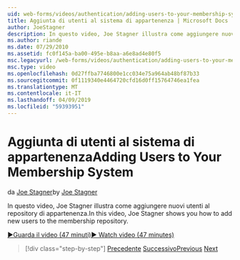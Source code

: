 ```yaml
---
uid: web-forms/videos/authentication/adding-users-to-your-membership-system
title: Aggiunta di utenti al sistema di appartenenza | Microsoft Docs
author: JoeStagner
description: In questo video, Joe Stagner illustra come aggiungere nuovi utenti al repository di appartenenza.
ms.author: riande
ms.date: 07/29/2010
ms.assetid: fc0f145a-ba00-495e-b8aa-a6e8ad4e80f5
msc.legacyurl: /web-forms/videos/authentication/adding-users-to-your-membership-system
msc.type: video
ms.openlocfilehash: 0d27ffba7746800e1cc034e75a964ab48bf87b33
ms.sourcegitcommit: 0f1119340e4464720cfd16d0ff15764746ea1fea
ms.translationtype: MT
ms.contentlocale: it-IT
ms.lasthandoff: 04/09/2019
ms.locfileid: "59393951"
---
```

# <a name="adding-users-to-your-membership-system"></a><span data-ttu-id="6c390-103">Aggiunta di utenti al sistema di appartenenza</span><span class="sxs-lookup"><span data-stu-id="6c390-103">Adding Users to Your Membership System</span></span>

<span data-ttu-id="6c390-104">da [Joe Stagner](https://github.com/JoeStagner)</span><span class="sxs-lookup"><span data-stu-id="6c390-104">by [Joe Stagner](https://github.com/JoeStagner)</span></span>

<span data-ttu-id="6c390-105">In questo video, Joe Stagner illustra come aggiungere nuovi utenti al repository di appartenenza.</span><span class="sxs-lookup"><span data-stu-id="6c390-105">In this video, Joe Stagner shows you how to add new users to the membership repository.</span></span>

[<span data-ttu-id="6c390-106">&#9654;Guarda il video (47 minuti)</span><span class="sxs-lookup"><span data-stu-id="6c390-106">&#9654; Watch video (47 minutes)</span></span>](https://channel9.msdn.com/Blogs/ASP-NET-Site-Videos/adding-users-to-your-membership-system)

> [!div class="step-by-step"]
> <span data-ttu-id="6c390-107">[Precedente](validating-users-with-the-login-control.md)
> [Successivo](logging-users-into-your-membership-system.md)</span><span class="sxs-lookup"><span data-stu-id="6c390-107">[Previous](validating-users-with-the-login-control.md)
[Next](logging-users-into-your-membership-system.md)</span></span>
